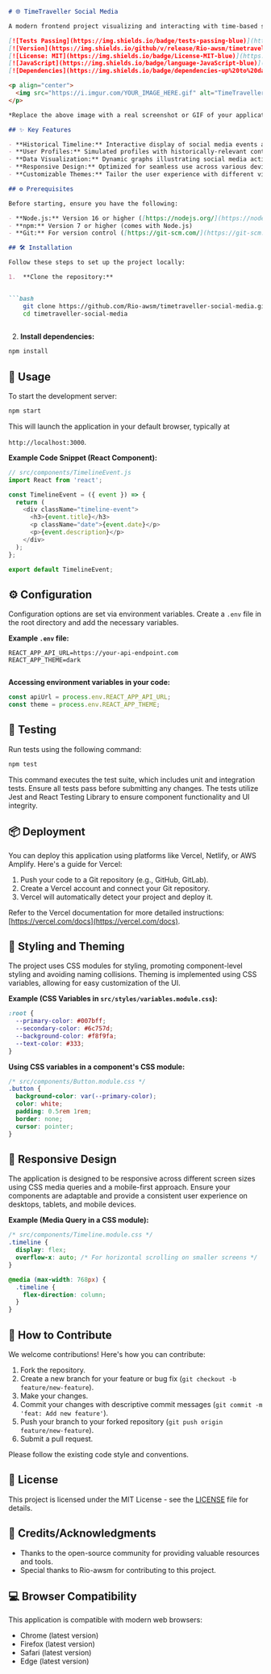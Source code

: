 ```markdown
# 🌐 TimeTraveller Social Media

A modern frontend project visualizing and interacting with time-based social media trends, providing a user-friendly interface to explore social media throughout history.

[![Tests Passing](https://img.shields.io/badge/tests-passing-blue)](https://github.com/Rio-awsm/timetraveller-social-media/actions)
[![Version](https://img.shields.io/github/v/release/Rio-awsm/timetraveller-social-media)](https://github.com/Rio-awsm/timetraveller-social-media/releases)
[![License: MIT](https://img.shields.io/badge/License-MIT-blue)](https://opensource.org/licenses/MIT)
[![JavaScript](https://img.shields.io/badge/language-JavaScript-blue)](https://www.javascript.com/)
[![Dependencies](https://img.shields.io/badge/dependencies-up%20to%20date-brightgreen)](https://github.com/Rio-awsm/timetraveller-social-media/pulls)

<p align="center">
  <img src="https://i.imgur.com/YOUR_IMAGE_HERE.gif" alt="TimeTraveller Social Media UI" width="800">
</p>

*Replace the above image with a real screenshot or GIF of your application*

## ✨ Key Features

- **Historical Timeline:** Interactive display of social media events across different historical periods.
- **User Profiles:** Simulated profiles with historically-relevant content and context.
- **Data Visualization:** Dynamic graphs illustrating social media activity and trends.
- **Responsive Design:** Optimized for seamless use across various devices (desktops, tablets, mobile).
- **Customizable Themes:** Tailor the user experience with different visual themes.

## ⚙️ Prerequisites

Before starting, ensure you have the following:

- **Node.js:** Version 16 or higher ([https://nodejs.org/](https://nodejs.org/))
- **npm:** Version 7 or higher (comes with Node.js)
- **Git:** For version control ([https://git-scm.com/](https://git-scm.com/))

## 🛠️ Installation

Follow these steps to set up the project locally:

1.  **Clone the repository:**


```bash
    git clone https://github.com/Rio-awsm/timetraveller-social-media.git
    cd timetraveller-social-media
    

```

2.  **Install dependencies:**

    



```bash
npm install
```

## 🚀 Usage

To start the development server:



```bash
npm start
```

This will launch the application in your default browser, typically at 

`http://localhost:3000`.

**Example Code Snippet (React Component):**

```javascript
// src/components/TimelineEvent.js
import React from 'react';

const TimelineEvent = ({ event }) => {
  return (
    <div className="timeline-event">
      <h3>{event.title}</h3>
      <p className="date">{event.date}</p>
      <p>{event.description}</p>
    </div>
  );
};

export default TimelineEvent;


```

## ⚙️ Configuration

Configuration options are set via environment variables. Create a `.env` file in the root directory and add the necessary variables.

**Example `.env` file:**

```
REACT_APP_API_URL=https://your-api-endpoint.com
REACT_APP_THEME=dark


```

**Accessing environment variables in your code:**

```javascript
const apiUrl = process.env.REACT_APP_API_URL;
const theme = process.env.REACT_APP_THEME;


```

## 🧪 Testing

Run tests using the following command:

```bash
npm test


```

This command executes the test suite, which includes unit and integration tests. Ensure all tests pass before submitting any changes.  The tests utilize Jest and React Testing Library to ensure component functionality and UI integrity.

## 📦 Deployment

You can deploy this application using platforms like Vercel, Netlify, or AWS Amplify. Here's a guide for Vercel:

1.  Push your code to a Git repository (e.g., GitHub, GitLab).
2.  Create a Vercel account and connect your Git repository.
3.  Vercel will automatically detect your project and deploy it.

Refer to the Vercel documentation for more detailed instructions: [https://vercel.com/docs](https://vercel.com/docs).

## 🎨 Styling and Theming

The project uses CSS modules for styling, promoting component-level styling and avoiding naming collisions.  Theming is implemented using CSS variables, allowing for easy customization of the UI.

**Example (CSS Variables in `src/styles/variables.module.css`):**

```css
:root {
  --primary-color: #007bff;
  --secondary-color: #6c757d;
  --background-color: #f8f9fa;
  --text-color: #333;
}


```

**Using CSS variables in a component's CSS module:**

```css
/* src/components/Button.module.css */
.button {
  background-color: var(--primary-color);
  color: white;
  padding: 0.5rem 1rem;
  border: none;
  cursor: pointer;
}


```

## 📱 Responsive Design

The application is designed to be responsive across different screen sizes using CSS media queries and a mobile-first approach. Ensure your components are adaptable and provide a consistent user experience on desktops, tablets, and mobile devices.

**Example (Media Query in a CSS module):**

```css
/* src/components/Timeline.module.css */
.timeline {
  display: flex;
  overflow-x: auto; /* For horizontal scrolling on smaller screens */
}

@media (max-width: 768px) {
  .timeline {
    flex-direction: column;
  }
}


```

## 🤝 How to Contribute

We welcome contributions! Here's how you can contribute:

1.  Fork the repository.
2.  Create a new branch for your feature or bug fix (`git checkout -b feature/new-feature`).
3.  Make your changes.
4.  Commit your changes with descriptive commit messages (`git commit -m 'feat: Add new feature'`).
5.  Push your branch to your forked repository (`git push origin feature/new-feature`).
6.  Submit a pull request.

Please follow the existing code style and conventions.

## 📜 License

This project is licensed under the MIT License - see the [LICENSE](LICENSE) file for details.

## 🙏 Credits/Acknowledgments

- Thanks to the open-source community for providing valuable resources and tools.
- Special thanks to Rio-awsm for contributing to this project.

## 💻 Browser Compatibility

This application is compatible with modern web browsers:

- Chrome (latest version)
- Firefox (latest version)
- Safari (latest version)
- Edge (latest version)
```